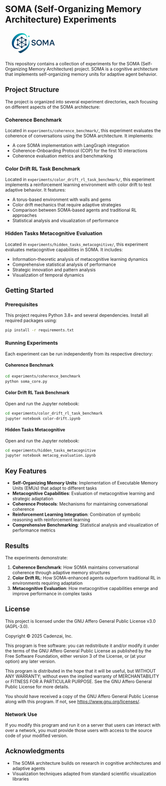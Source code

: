 # SOMA (Self-Organizing Memory Architecture) Experiments

![SOMA Logo](SOMA-logo-xs.png)




This repository contains a collection of experiments for the SOMA (Self-Organizing Memory Architecture) project. SOMA is a cognitive architecture that implements self-organizing memory units for adaptive agent behavior.

## Project Structure

The project is organized into several experiment directories, each focusing on different aspects of the SOMA architecture:

### Coherence Benchmark

Located in `experiments/coherence_benchmark/`, this experiment evaluates the coherence of conversations using the SOMA architecture. It implements:

- A core SOMA implementation with LangGraph integration
- Coherence-Onboarding Protocol (COP) for the first 10 interactions
- Coherence evaluation metrics and benchmarking

### Color Drift RL Task Benchmark

Located in `experiments/color_drift_rl_task_benchmark/`, this experiment implements a reinforcement learning environment with color drift to test adaptive behavior. It features:

- A torus-based environment with walls and gems
- Color drift mechanics that require adaptive strategies
- Comparison between SOMA-based agents and traditional RL approaches
- Statistical analysis and visualization of performance

### Hidden Tasks Metacognitive Evaluation

Located in `experiments/hidden_tasks_metacognitive/`, this experiment evaluates metacognitive capabilities in SOMA. It includes:

- Information-theoretic analysis of metacognitive learning dynamics
- Comprehensive statistical analysis of performance
- Strategic innovation and pattern analysis
- Visualization of temporal dynamics

## Getting Started

### Prerequisites

This project requires Python 3.8+ and several dependencies. Install all required packages using:

```bash
pip install -r requirements.txt
```

### Running Experiments

Each experiment can be run independently from its respective directory:

#### Coherence Benchmark

```bash
cd experiments/coherence_benchmark
python soma_core.py
```

#### Color Drift RL Task Benchmark

Open and run the Jupyter notebook:

```bash
cd experiments/color_drift_rl_task_benchmark
jupyter notebook color-drift.ipynb
```

#### Hidden Tasks Metacognitive

Open and run the Jupyter notebook:

```bash
cd experiments/hidden_tasks_metacognitive
jupyter notebook metacog_evaluation.ipynb
```

## Key Features

- **Self-Organizing Memory Units**: Implementation of Executable Memory Units (EMUs) that adapt to different tasks
- **Metacognitive Capabilities**: Evaluation of metacognitive learning and strategic adaptation
- **Coherence Protocols**: Mechanisms for maintaining conversational coherence
- **Reinforcement Learning Integration**: Combination of symbolic reasoning with reinforcement learning
- **Comprehensive Benchmarking**: Statistical analysis and visualization of performance metrics

## Results

The experiments demonstrate:

1. **Coherence Benchmark**: How SOMA maintains conversational coherence through adaptive memory structures
2. **Color Drift RL**: How SOMA-enhanced agents outperform traditional RL in environments requiring adaptation
3. **Metacognitive Evaluation**: How metacognitive capabilities emerge and improve performance in complex tasks

## License

This project is licensed under the GNU Affero General Public License v3.0 (AGPL-3.0).

Copyright © 2025 Cadenzai, Inc.

This program is free software: you can redistribute it and/or modify it under the terms of the GNU Affero General Public License as published by the Free Software Foundation, either version 3 of the License, or (at your option) any later version.

This program is distributed in the hope that it will be useful, but WITHOUT ANY WARRANTY; without even the implied warranty of MERCHANTABILITY or FITNESS FOR A PARTICULAR PURPOSE. See the GNU Affero General Public License for more details.

You should have received a copy of the GNU Affero General Public License along with this program. If not, see <https://www.gnu.org/licenses/>.

### Network Use

If you modify this program and run it on a server that users can interact with over a network, you must provide those users with access to the source code of your modified version.

## Acknowledgments

- The SOMA architecture builds on research in cognitive architectures and adaptive agents
- Visualization techniques adapted from standard scientific visualization libraries
